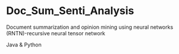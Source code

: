 # Doc_Sum_Senti_Analysis

Document summarization and opinion mining using neural networks
(RNTN)-recursive neural tensor network

Java & Python
